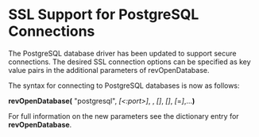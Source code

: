 # SSL Support for PostgreSQL Connections

The PostgreSQL database driver has been updated to support secure connections. The desired SSL connection options can be specified as key value pairs in the additional parameters of revOpenDatabase.

The syntax for connecting to PostgreSQL databases is now as follows:

**revOpenDatabase(** "postgresql", *<host>[<:port>]*, *<databasename>*, *[<username>]*, *[<password>]*, *[<ssloption>*=*<ssloptionvalue>]*,...**)**

For full information on the new parameters see the dictionary entry for **revOpenDatabase**.
